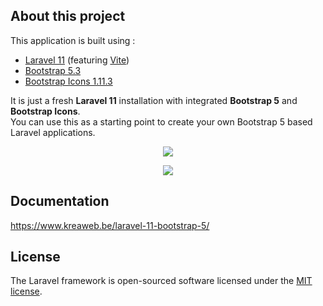 ## About this project

This application is built using :

<ul>
    <li><a href="https://laravel.com/" target="_blank">Laravel 11</a> (featuring <a href="https://vitejs.dev/" target="_blank">Vite</a>)</li>
    <li><a href="https://getbootstrap.com/" target="_blank">Bootstrap 5.3</a></li>
    <li><a href="https://icons.getbootstrap.com/" target="_blank">Bootstrap Icons 1.11.3</a></li>
</ul>

It is just a fresh <b>Laravel 11</b> installation with integrated <b>Bootstrap 5</b> and <b>Bootstrap Icons</b>.<br/>
You can use this as a starting point to create your own Bootstrap 5 based Laravel applications.

<p align="center">
    <img src="https://www.kreaweb.be/wp-content/uploads/2024/03/laravel-11-bootstrap-5-004b.webp"/>
</p>

<p align="center">
    <img src="https://www.kreaweb.be/wp-content/uploads/2024/03/laravel-11-bootstrap-5-005b.webp"/>
</p>

## Documentation

<a href="https://www.kreaweb.be/laravel-11-bootstrap-5/" target="_blank">https://www.kreaweb.be/laravel-11-bootstrap-5/</a>

## License

The Laravel framework is open-sourced software licensed under the [MIT license](https://opensource.org/licenses/MIT).
